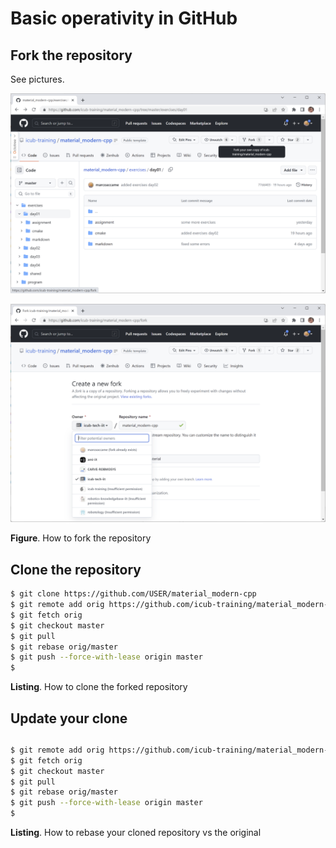



# Basic operativity in GitHub 



## Fork the repository

See pictures.



![](./res/github-fork.png)

![](./res/github-fork-2.png)

**Figure**. How to fork the repository



## Clone the repository

```bash
$ git clone https://github.com/USER/material_modern-cpp
$ git remote add orig https://github.com/icub-training/material_modern-cpp
$ git fetch orig
$ git checkout master
$ git pull
$ git rebase orig/master
$ git push --force-with-lease origin master
$
```

**Listing**. How to clone the forked repository



## Update your clone

## 

```bash
$ git remote add orig https://github.com/icub-training/material_modern-cpp
$ git fetch orig
$ git checkout master
$ git pull
$ git rebase orig/master
$ git push --force-with-lease origin master
$
```

**Listing**. How to rebase your cloned repository vs the original



 